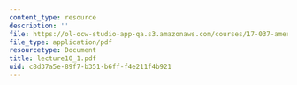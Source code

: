 ```yaml
---
content_type: resource
description: ''
file: https://ol-ocw-studio-app-qa.s3.amazonaws.com/courses/17-037-american-political-thought-spring-2004/c8d37a5e89f7b351b6fff4e211f4b921_lecture10_1.pdf
file_type: application/pdf
resourcetype: Document
title: lecture10_1.pdf
uid: c8d37a5e-89f7-b351-b6ff-f4e211f4b921
---
```

